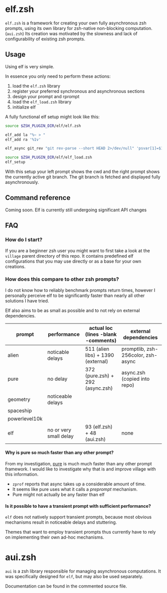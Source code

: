 # elf.zsh

`elf.zsh` is a framework for creating your own fully asynchronous zsh prompts, using its own library for zsh-native non-blocking computation. (`aui.zsh`)
Its creation was motivated by the slowness and lack of configurability of existing zsh prompts.

## Usage
Using elf is very simple.

In essence you only need to perform these actions:
1. load the `elf.zsh` library
2. register your preferred synchronous and asynchronous sections
3. design your prompt and rprompt
4. load the `elf_load.zsh` library
5. initialize elf

A fully functional elf setup might look like this:

```zsh
source $ZSH_PLUGIN_DIR/elf/elf.zsh

elf_add la "%~ > "
elf_add ra '%1v'

elf_async git_rev "git rev-parse --short HEAD 2>/dev/null" 'psvar[1]=$1'

source $ZSH_PLUGIN_DIR/elf/elf_load.zsh
elf_setup
```

With this setup your left prompt shows the cwd and the right prompt shows the currently active git branch.
The git branch is fetched and displayed fully asynchronously.

## Command reference

Coming soon. Elf is currently still undergoing significant API changes

## FAQ

### How do I start?

If you are a beginner zsh user you might want to first take a look at the `village` parent directory of this repo.
It contains predefined elf configurations that you may use directly or as a base for your own creations.

### How does this compare to other zsh prompts?

I do not know how to reliably benchmark prompts return times, however I personally perceive elf to be significantly faster than nearly all other solutions I have tried.

Elf also aims to be as small as possible and to not rely on external dependencies.

| prompt        | performance            | actual loc (lines -blank -comments) | external dependencies               |
| ------------- | ----------------       | ----------------------------------  | ----------------------------------- |
| alien         | noticable delays       | 511 (alien libs) + 1390 (external)  | promptlib, zsh-256color, zsh-async  |
| pure          | no delay               | 372 (pure.zsh) + 292 (async.zsh)    | async.zsh (copied into repo)        |
| geometry      | noticeable delays      |                                     |                                     |
| spaceship     |                        |                                     |                                     |
| powerlevel10k |                        |                                     |                                     |
| elf           | no or very small delay | 93 (elf.zsh) + 48 (aui.zsh)         | none                                |

#### Why is pure so much faster than any other prompt?

From my investigation, [pure](https://github.com/sindresorhus/pure) is much much faster than any other prompt framework.
I would like to investigate why that is and improve village with this information.

* `zprof` reports that async takes up a considerable amount of time.
* It seems like pure uses what it calls a *preprompt* mechanism.
* Pure might not actually be any faster than elf

#### Is it possible to have a transient prompt with sufficient performance?

`elf` does not natively support transient prompts, because most obvious mechanisms result in noticeable delays and stuttering.

Themes that want to employ transient prompts thus currently have to rely on implementing their own ad-hoc mechanisms.

# aui.zsh

`aui` is a zsh library responsible for managing asynchronous computations.
It was specifically designed for `elf`, but may also be used separately.

Documentation can be found in the commented source file.
